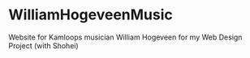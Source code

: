 # WilliamHogeveenMusic
Website for Kamloops musician William Hogeveen for my Web Design Project (with Shohei)
